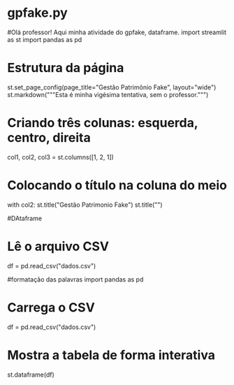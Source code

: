 # gpfake.py
#Olá professor! Aqui minha atividade do gpfake, dataframe.
import streamlit as st
import pandas as pd

# Estrutura da página
st.set_page_config(page_title="Gestão Patrimônio Fake", layout="wide")
st.markdown("""Esta é minha vigésima tentativa, sem o professor.""")

# Criando três colunas: esquerda, centro, direita
col1, col2, col3 = st.columns([1, 2, 1])

# Colocando o título na coluna do meio
with col2:
    st.title("Gestão Patrimonio Fake")
    st.title("")
    
#DAtaframe 

# Lê o arquivo CSV
df = pd.read_csv("dados.csv")

#formatação das palavras
import pandas as pd

# Carrega o CSV
df = pd.read_csv("dados.csv")


# Mostra a tabela de forma interativa
st.dataframe(df)
